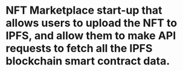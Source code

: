 # NFT Marketplace start-up that allows users to upload the NFT to IPFS, and allow them to make API requests to fetch all the IPFS blockchain smart contract data.

